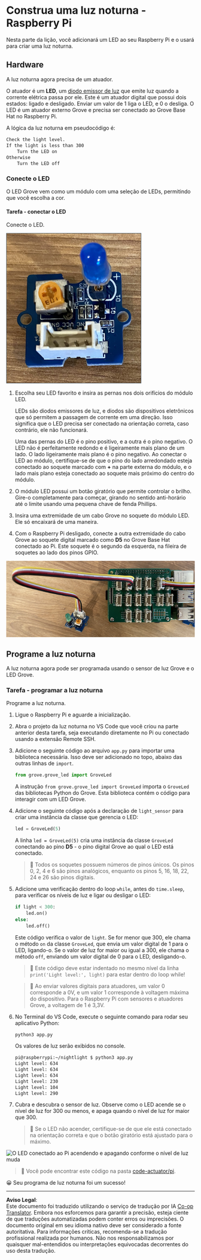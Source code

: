 <!--
CO_OP_TRANSLATOR_METADATA:
{
  "original_hash": "4db8a3879a53490513571df2f6cf7641",
  "translation_date": "2025-08-28T03:42:24+00:00",
  "source_file": "1-getting-started/lessons/3-sensors-and-actuators/pi-actuator.md",
  "language_code": "br"
}
-->
# Construa uma luz noturna - Raspberry Pi

Nesta parte da lição, você adicionará um LED ao seu Raspberry Pi e o usará para criar uma luz noturna.

## Hardware

A luz noturna agora precisa de um atuador.

O atuador é um **LED**, um [diodo emissor de luz](https://wikipedia.org/wiki/Light-emitting_diode) que emite luz quando a corrente elétrica passa por ele. Este é um atuador digital que possui dois estados: ligado e desligado. Enviar um valor de 1 liga o LED, e 0 o desliga. O LED é um atuador externo Grove e precisa ser conectado ao Grove Base Hat no Raspberry Pi.

A lógica da luz noturna em pseudocódigo é:

```output
Check the light level.
If the light is less than 300
    Turn the LED on
Otherwise
    Turn the LED off
```

### Conecte o LED

O LED Grove vem como um módulo com uma seleção de LEDs, permitindo que você escolha a cor.

#### Tarefa - conectar o LED

Conecte o LED.

![Um LED Grove](../../../../../translated_images/grove-led.6c853be93f473cf2c439cfc74bb1064732b22251a83cedf66e62f783f9cc1a79.br.png)

1. Escolha seu LED favorito e insira as pernas nos dois orifícios do módulo LED.

    LEDs são diodos emissores de luz, e diodos são dispositivos eletrônicos que só permitem a passagem de corrente em uma direção. Isso significa que o LED precisa ser conectado na orientação correta, caso contrário, ele não funcionará.

    Uma das pernas do LED é o pino positivo, e a outra é o pino negativo. O LED não é perfeitamente redondo e é ligeiramente mais plano de um lado. O lado ligeiramente mais plano é o pino negativo. Ao conectar o LED ao módulo, certifique-se de que o pino do lado arredondado esteja conectado ao soquete marcado com **+** na parte externa do módulo, e o lado mais plano esteja conectado ao soquete mais próximo do centro do módulo.

1. O módulo LED possui um botão giratório que permite controlar o brilho. Gire-o completamente para começar, girando no sentido anti-horário até o limite usando uma pequena chave de fenda Phillips.

1. Insira uma extremidade de um cabo Grove no soquete do módulo LED. Ele só encaixará de uma maneira.

1. Com o Raspberry Pi desligado, conecte a outra extremidade do cabo Grove ao soquete digital marcado como **D5** no Grove Base Hat conectado ao Pi. Este soquete é o segundo da esquerda, na fileira de soquetes ao lado dos pinos GPIO.

![O LED Grove conectado ao soquete D5](../../../../../translated_images/pi-led.97f1d474981dc35d1c7996c7b17de355d3d0a6bc9606d79fa5f89df933415122.br.png)

## Programe a luz noturna

A luz noturna agora pode ser programada usando o sensor de luz Grove e o LED Grove.

### Tarefa - programar a luz noturna

Programe a luz noturna.

1. Ligue o Raspberry Pi e aguarde a inicialização.

1. Abra o projeto da luz noturna no VS Code que você criou na parte anterior desta tarefa, seja executando diretamente no Pi ou conectado usando a extensão Remote SSH.

1. Adicione o seguinte código ao arquivo `app.py` para importar uma biblioteca necessária. Isso deve ser adicionado no topo, abaixo das outras linhas de `import`.

    ```python
    from grove.grove_led import GroveLed
    ```

    A instrução `from grove.grove_led import GroveLed` importa o `GroveLed` das bibliotecas Python do Grove. Esta biblioteca contém o código para interagir com um LED Grove.

1. Adicione o seguinte código após a declaração de `light_sensor` para criar uma instância da classe que gerencia o LED:

    ```python
    led = GroveLed(5)
    ```

    A linha `led = GroveLed(5)` cria uma instância da classe `GroveLed` conectando ao pino **D5** - o pino digital Grove ao qual o LED está conectado.

    > 💁 Todos os soquetes possuem números de pinos únicos. Os pinos 0, 2, 4 e 6 são pinos analógicos, enquanto os pinos 5, 16, 18, 22, 24 e 26 são pinos digitais.

1. Adicione uma verificação dentro do loop `while`, antes do `time.sleep`, para verificar os níveis de luz e ligar ou desligar o LED:

    ```python
    if light < 300:
        led.on()
    else:
        led.off()
    ```

    Este código verifica o valor de `light`. Se for menor que 300, ele chama o método `on` da classe `GroveLed`, que envia um valor digital de 1 para o LED, ligando-o. Se o valor de luz for maior ou igual a 300, ele chama o método `off`, enviando um valor digital de 0 para o LED, desligando-o.

    > 💁 Este código deve estar indentado no mesmo nível da linha `print('Light level:', light)` para estar dentro do loop while!

    > 💁 Ao enviar valores digitais para atuadores, um valor 0 corresponde a 0V, e um valor 1 corresponde à voltagem máxima do dispositivo. Para o Raspberry Pi com sensores e atuadores Grove, a voltagem de 1 é 3,3V.

1. No Terminal do VS Code, execute o seguinte comando para rodar seu aplicativo Python:

    ```sh
    python3 app.py
    ```

    Os valores de luz serão exibidos no console.

    ```output
    pi@raspberrypi:~/nightlight $ python3 app.py 
    Light level: 634
    Light level: 634
    Light level: 634
    Light level: 230
    Light level: 104
    Light level: 290
    ```

1. Cubra e descubra o sensor de luz. Observe como o LED acende se o nível de luz for 300 ou menos, e apaga quando o nível de luz for maior que 300.

    > 💁 Se o LED não acender, certifique-se de que ele está conectado na orientação correta e que o botão giratório está ajustado para o máximo.

![O LED conectado ao Pi acendendo e apagando conforme o nível de luz muda](../../../../../images/pi-running-assignment-1-1.gif)

> 💁 Você pode encontrar este código na pasta [code-actuator/pi](../../../../../1-getting-started/lessons/3-sensors-and-actuators/code-actuator/pi).

😀 Seu programa de luz noturna foi um sucesso!

---

**Aviso Legal**:  
Este documento foi traduzido utilizando o serviço de tradução por IA [Co-op Translator](https://github.com/Azure/co-op-translator). Embora nos esforcemos para garantir a precisão, esteja ciente de que traduções automatizadas podem conter erros ou imprecisões. O documento original em seu idioma nativo deve ser considerado a fonte autoritativa. Para informações críticas, recomenda-se a tradução profissional realizada por humanos. Não nos responsabilizamos por quaisquer mal-entendidos ou interpretações equivocadas decorrentes do uso desta tradução.